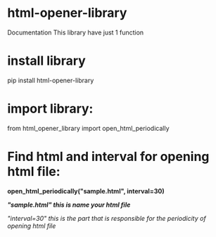 # html-opener-library
Documentation
This library have just 1 function



# install library 
pip install html-opener-library




# import library:

from html_opener_library import open_html_periodically



# Find html and interval for opening html file:

__open_html_periodically("sample.html", interval=30)__


__*"sample.html" this is name your html file*__


*"interval=30" this is the part that is responsible for the periodicity of opening html file*
